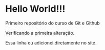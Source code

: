 # Hello World!!!
 Primeiro repositório do curso de Git e Github

 Verificando a primeira alteração.

 Essa linha eu adicionei diretamente no site.
 